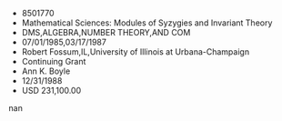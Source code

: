 
* 8501770
* Mathematical Sciences: Modules of Syzygies and Invariant Theory
* DMS,ALGEBRA,NUMBER THEORY,AND COM
* 07/01/1985,03/17/1987
* Robert Fossum,IL,University of Illinois at Urbana-Champaign
* Continuing Grant
* Ann K. Boyle
* 12/31/1988
* USD 231,100.00

nan
